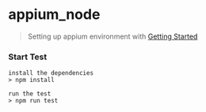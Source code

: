 # appium_node
> Setting up appium environment with [Getting Started](http://appium.io/docs/en/about-appium/getting-started/)

### Start Test
```
install the dependencies
> npm install

run the test
> npm run test
```

